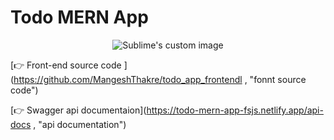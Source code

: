 # Todo MERN App

<p align="center">
  <img src="https://github.com/MangeshThakre/todo_app_frontend/blob/master/src/assets/todo.gif" alt="Sublime's custom image"/>
</p>


[👉 Front-end source code ](https://github.com/MangeshThakre/todo_app_frontendl , "fonnt source code")

[👉 Swagger api documentaion](https://todo-mern-app-fsjs.netlify.app/api-docs , "api documentation")
